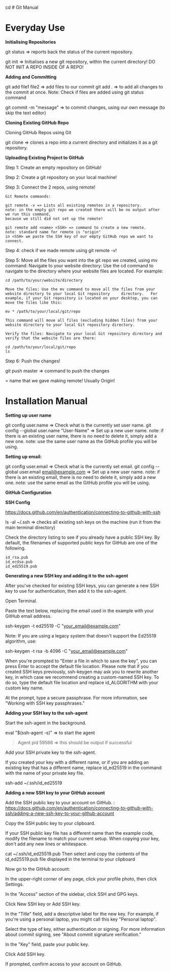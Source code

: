 cd # Git Manual

# Everyday Use

**Initialising Repositories**

git status => reports back the status of the current repository. 

git init => Initialises a new git repository, within the current directory! 
  DO NOT INIT A REPO INSIDE OF A REPO!

**Adding and Committing**

git add file1 file2 => add files to our commit
git add . => to add all changes to the commit at once.
Note: Check if files are added using git status command

git commit -m "message" => to commit changes, using our own message (to skip the text editor)

**Cloning Existing GitHub Repo**

Cloning GitHub Repos using Git

git clone <URL> => clones a repo into a current directory and initializes it as a git repository.

**Uploading Existing Project to GitHub**

Step 1: Create an empty repository on GitHub!

Step 2: Create a git repository on your local machine!

Step 3: Connect the 2 repos, using remote!
      
    Git Remote commands: 

    git remote -v => Lists all existing remotes in a repository.
    note: in the empty git repo we created there will be no output after we run this command, 
    because we still did not set up the remote!

    git remote add <name> <SSH> => command to create a new remote.
    note: standard name for remote is "origin"
    in <SSH> we paste the SSH key of our empty GitHub repo we want to connect.

Step 4: check if we made remote using git remote -v!

Step 5: Move all the files you want into the git repo we created, using mv command:
    Navigate to your website directory: Use the cd command to navigate to the directory where your website files are located.
    For example:

    cd /path/to/your/website/directory

    Move the files: Use the mv command to move all the files from your website directory to your local Git repository     directory.   For example, if your Git repository is located on your desktop, you can move the files like this:

    mv * /path/to/your/local/git/repo

    This command will move all files (excluding hidden files) from your website directory to your local Git repository directory.

    Verify the files: Navigate to your local Git repository directory and verify that the website files are there:

    cd /path/to/your/local/git/repo
    ls

Step 6: Push the changes! 

git push <name> master => command to push the changes

<name> = name that we gave making remote! Usually Origin!

# Installation Manual

**Setting up user name**

git config user.name => Check what is the currently set user name.
git config --global user.name "User-Name" => Set up a new user name.
note: if there is an existing user name, there is no need to delete it, simply add a new one. 
note: use the same user name as the GitHub profile you will be using.

**Setting up email:**

git config user.email => Check what is the currently set email.
git config --global user.email email@example.com => Set up a new user name.
note: if there is an existing email, there is no need to delete it, simply add a new one. 
note: use the same email as the GitHub profile you will be using.

**GitHub Configuration**

**SSH Config**

https://docs.github.com/en/authentication/connecting-to-github-with-ssh

ls -al ~/.ssh => checks all existing ssh keys on the machine (run it from the main terminal directory)

Check the directory listing to see if you already have a public SSH key. By default, the filenames of supported public keys for GitHub are one of the following.

    id_rsa.pub
    id_ecdsa.pub
    id_ed25519.pub

**Generating a new SSH key and adding it to the ssh-agent**

After you've checked for existing SSH keys, you can generate a new SSH key to use for authentication, then add it to the ssh-agent.

Open Terminal.

Paste the text below, replacing the email used in the example with your GitHub email address.

ssh-keygen -t ed25519 -C "your_email@example.com"

Note: If you are using a legacy system that doesn't support the Ed25519 algorithm, use:

 ssh-keygen -t rsa -b 4096 -C "your_email@example.com"

 When you're prompted to "Enter a file in which to save the key", you can press Enter to accept the default file location. Please note that if you created SSH keys previously, ssh-keygen may ask you to rewrite another key, in which case we recommend creating a custom-named SSH key. To do so, type the default file location and replace id_ALGORITHM with your custom key name.

At the prompt, type a secure passphrase. For more information, see "Working with SSH key passphrases."

**Adding your SSH key to the ssh-agent**

Start the ssh-agent in the background.

eval "$(ssh-agent -s)" => to start the agent
> Agent pid 59566 => this should be output if successful

Add your SSH private key to the ssh-agent.

If you created your key with a different name, or if you are adding an existing key that has a different name, replace id_ed25519 in the command with the name of your private key file.

ssh-add ~/.ssh/id_ed25519

**Adding a new SSH key to your GitHub account**

Add the SSH public key to your account on GitHub. : https://docs.github.com/en/authentication/connecting-to-github-with-ssh/adding-a-new-ssh-key-to-your-github-account

Copy the SSH public key to your clipboard.

If your SSH public key file has a different name than the example code, modify the filename to match your current setup. When copying your key, don't add any new lines or whitespace.

cat ~/.ssh/id_ed25519.pub
Then select and copy the contents of the id_ed25519.pub file
displayed in the terminal to your clipboard

Now go to the GitHub account: 

In the upper-right corner of any page, click your profile photo, then click Settings.

In the "Access" section of the sidebar, click SSH and GPG keys.

Click New SSH key or Add SSH key.

In the "Title" field, add a descriptive label for the new key. For example, if you're using a personal laptop, you might call this key "Personal laptop".

Select the type of key, either authentication or signing. For more information about commit signing, see "About commit signature verification."

In the "Key" field, paste your public key.

Click Add SSH key.

If prompted, confirm access to your account on GitHub.



